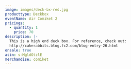 ```yaml
---
image: images/deck-bx-red.jpg
producttype: Deckbox
eventName: Air Comiket 2
pricings:
  - quantity: 1
    price: 70
description: |-
  This is a high end deck box. For reference, check out:
  http://cakerabbits.blog.fc2.com/blog-entry-26.html
onsale: true
asin: s-MgldOtzlE
merchandise: comiket
---
```

